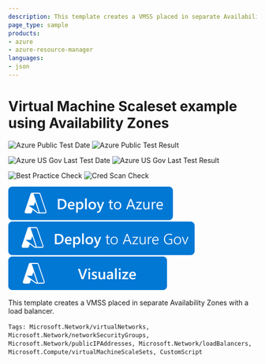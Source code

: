```yaml
---
description: This template creates a VMSS placed in separate Availability Zones with a load balancer.
page_type: sample
products:
- azure
- azure-resource-manager
languages:
- json
---
```

# Virtual Machine Scaleset example using Availability Zones

![Azure Public Test Date](https://azurequickstartsservice.blob.core.windows.net/badges/quickstarts/microsoft.compute/multi-vmss-linux-lb-zones/PublicLastTestDate.svg)
![Azure Public Test Result](https://azurequickstartsservice.blob.core.windows.net/badges/quickstarts/microsoft.compute/multi-vmss-linux-lb-zones/PublicDeployment.svg)

![Azure US Gov Last Test Date](https://azurequickstartsservice.blob.core.windows.net/badges/quickstarts/microsoft.compute/multi-vmss-linux-lb-zones/FairfaxLastTestDate.svg)
![Azure US Gov Last Test Result](https://azurequickstartsservice.blob.core.windows.net/badges/quickstarts/microsoft.compute/multi-vmss-linux-lb-zones/FairfaxDeployment.svg)

![Best Practice Check](https://azurequickstartsservice.blob.core.windows.net/badges/quickstarts/microsoft.compute/multi-vmss-linux-lb-zones/BestPracticeResult.svg)
![Cred Scan Check](https://azurequickstartsservice.blob.core.windows.net/badges/quickstarts/microsoft.compute/multi-vmss-linux-lb-zones/CredScanResult.svg)

[![Deploy to Azure](https://raw.githubusercontent.com/Azure/azure-quickstart-templates/master/1-CONTRIBUTION-GUIDE/images/deploytoazure.svg?sanitize=true)](https://portal.azure.com/#create/Microsoft.Template/uri/https%3A%2F%2Fraw.githubusercontent.com%2FAzure%2Fazure-quickstart-templates%2Fmaster%2Fquickstarts%2Fmicrosoft.compute%2Fmulti-vmss-linux-lb-zones%2Fazuredeploy.json)
[![Deploy To Azure US Gov](https://raw.githubusercontent.com/Azure/azure-quickstart-templates/master/1-CONTRIBUTION-GUIDE/images/deploytoazuregov.svg?sanitize=true)](https://portal.azure.us/#create/Microsoft.Template/uri/https%3A%2F%2Fraw.githubusercontent.com%2FAzure%2Fazure-quickstart-templates%2Fmaster%2Fquickstarts%2Fmicrosoft.compute%2Fmulti-vmss-linux-lb-zones%2Fazuredeploy.json)
[![Visualize](https://raw.githubusercontent.com/Azure/azure-quickstart-templates/master/1-CONTRIBUTION-GUIDE/images/visualizebutton.svg?sanitize=true)](http://armviz.io/#/?load=https%3A%2F%2Fraw.githubusercontent.com%2FAzure%2Fazure-quickstart-templates%2Fmaster%2Fquickstarts%2Fmicrosoft.compute%2Fmulti-vmss-linux-lb-zones%2Fazuredeploy.json)

This template creates a VMSS placed in separate Availability Zones with a load balancer.

`Tags: Microsoft.Network/virtualNetworks, Microsoft.Network/networkSecurityGroups, Microsoft.Network/publicIPAddresses, Microsoft.Network/loadBalancers, Microsoft.Compute/virtualMachineScaleSets, CustomScript`
